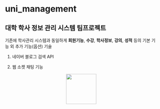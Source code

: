 # uni_management
## 대학 학사 정보 관리 시스템 팀프로젝트

기존에 학사관리 시스템과 동일하게 **회원기능**, **수강**, **학사정보**, **강의**, **성적** 등의 기본 기능 외 추가 기능(옵션) 기술

1. 네이버 블로그 검색 API


2. 웹 소켓 채팅 기능

<p align="center">
  <img src="/assets/img/webSocket.gif" width="100px" height="100px">
</p>

